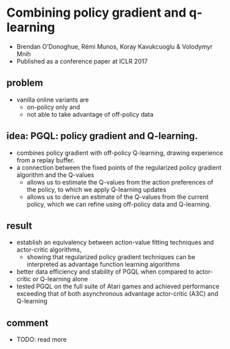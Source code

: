 # Combining policy gradient and q-learning
* Brendan O’Donoghue, Rémi Munos, Koray Kavukcuoglu & Volodymyr Mnih
* Published as a conference paper at ICLR 2017

## problem
* vanilla online variants are
  * on-policy only and
  * not able to take advantage of off-policy data

## idea:  PGQL: policy gradient and Q-learning.
* combines policy gradient with off-policy Q-learning,
  drawing experience from a replay buffer.
* a connection between the fixed points of the regularized policy gradient algorithm and the Q-values
  * allows us to estimate the Q-values from the action preferences of the policy,
    to which we apply Q-learning updates
  *  allows us to derive an estimate of the Q-values from the current policy,
    which we can refine using off-policy data and Q-learning.

## result
* establish an equivalency between action-value fitting techniques and actor-critic algorithms,
  * showing that regularized policy gradient techniques can be interpreted as
    advantage function learning algorithms
* better data efficiency and stability of PGQL when compared to actor-critic or Q-learning alone
* tested PGQL on the full suite of Atari games and
  achieved performance exceeding that of both asynchronous advantage actor-critic (A3C) and Q-learning

## comment
* TODO: read more
